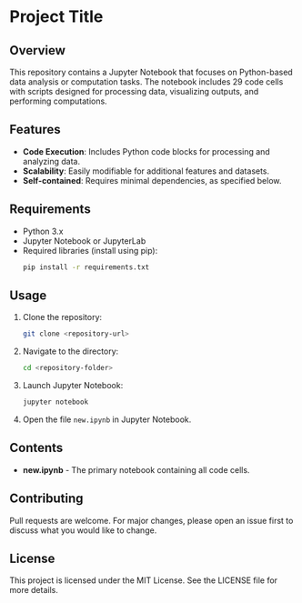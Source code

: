 # Project Title

## Overview
This repository contains a Jupyter Notebook that focuses on Python-based data analysis or computation tasks. The notebook includes 29 code cells with scripts designed for processing data, visualizing outputs, and performing computations.

## Features
- **Code Execution**: Includes Python code blocks for processing and analyzing data.
- **Scalability**: Easily modifiable for additional features and datasets.
- **Self-contained**: Requires minimal dependencies, as specified below.

## Requirements
- Python 3.x
- Jupyter Notebook or JupyterLab
- Required libraries (install using pip):
  ```bash
  pip install -r requirements.txt
  ```

## Usage
1. Clone the repository:
   ```bash
   git clone <repository-url>
   ```
2. Navigate to the directory:
   ```bash
   cd <repository-folder>
   ```
3. Launch Jupyter Notebook:
   ```bash
   jupyter notebook
   ```
4. Open the file `new.ipynb` in Jupyter Notebook.

## Contents
- **new.ipynb** - The primary notebook containing all code cells.

## Contributing
Pull requests are welcome. For major changes, please open an issue first to discuss what you would like to change.

## License
This project is licensed under the MIT License. See the LICENSE file for more details.


